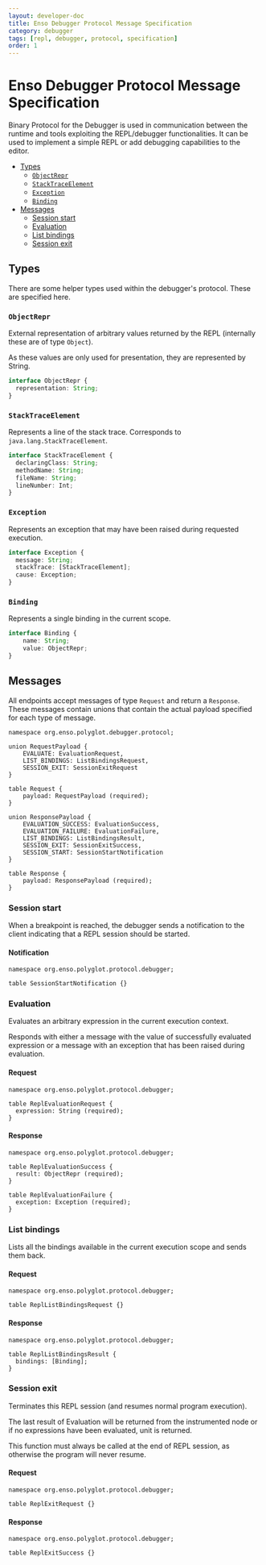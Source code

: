 ```yaml
---
layout: developer-doc
title: Enso Debugger Protocol Message Specification
category: debugger
tags: [repl, debugger, protocol, specification]
order: 1
---
```


# Enso Debugger Protocol Message Specification
Binary Protocol for the Debugger is used in communication between the runtime
and tools exploiting the REPL/debugger functionalities. It can be used to
implement a simple REPL or add debugging capabilities to the editor.

<!-- MarkdownTOC levels="2,3" autolink="true" -->

- [Types](#types)
  - [`ObjectRepr`](#objectrepr)
  - [`StackTraceElement`](#stacktraceelement)
  - [`Exception`](#exception)
  - [`Binding`](#binding)
- [Messages](#messages)
  - [Session start](#session-start)
  - [Evaluation](#evaluation)
  - [List bindings](#list-bindings)
  - [Session exit](#session-exit)

<!-- /MarkdownTOC -->

## Types

There are some helper types used within the debugger's protocol. These are
specified here.

### `ObjectRepr`
External representation of arbitrary values returned by the REPL (internally
these are of type `Object`).

As these values are only used for presentation, they are represented by String.

```typescript
interface ObjectRepr {
  representation: String;
}
```

### `StackTraceElement`
Represents a line of the stack trace. Corresponds to
`java.lang.StackTraceElement`.

```typescript
interface StackTraceElement {
  declaringClass: String;
  methodName: String;
  fileName: String;
  lineNumber: Int;
}
```

### `Exception`
Represents an exception that may have been raised during requested execution.

```typescript
interface Exception {
  message: String;
  stackTrace: [StackTraceElement];
  cause: Exception;
}
```

### `Binding`
Represents a single binding in the current scope.

```typescript
interface Binding {
    name: String;
    value: ObjectRepr;
}
```

## Messages

All endpoints accept messages of type `Request` and return a `Response`. 
These messages contain unions that contain the actual payload specified for each
type of message.

```idl
namespace org.enso.polyglot.debugger.protocol;

union RequestPayload {
    EVALUATE: EvaluationRequest,
    LIST_BINDINGS: ListBindingsRequest,
    SESSION_EXIT: SessionExitRequest
}

table Request {
    payload: RequestPayload (required);
}

union ResponsePayload {
    EVALUATION_SUCCESS: EvaluationSuccess,
    EVALUATION_FAILURE: EvaluationFailure,
    LIST_BINDINGS: ListBindingsResult,
    SESSION_EXIT: SessionExitSuccess,
    SESSION_START: SessionStartNotification
}

table Response {
    payload: ResponsePayload (required);
}
```

### Session start

When a breakpoint is reached, the debugger sends a notification to the client
indicating that a REPL session should be started.

#### Notification
```idl
namespace org.enso.polyglot.protocol.debugger;

table SessionStartNotification {}
```

### Evaluation
Evaluates an arbitrary expression in the current execution context.

Responds with either a message with the value of successfully evaluated 
expression or a message with an exception that has been raised during
evaluation.

#### Request
```idl
namespace org.enso.polyglot.protocol.debugger;

table ReplEvaluationRequest {
  expression: String (required);
}
```

#### Response
```idl
namespace org.enso.polyglot.protocol.debugger;

table ReplEvaluationSuccess {
  result: ObjectRepr (required);
}

table ReplEvaluationFailure {
  exception: Exception (required);
}
```

### List bindings
Lists all the bindings available in the current execution scope and sends them 
back.

#### Request
```idl
namespace org.enso.polyglot.protocol.debugger;

table ReplListBindingsRequest {}
```

#### Response
```idl
namespace org.enso.polyglot.protocol.debugger;

table ReplListBindingsResult {
  bindings: [Binding];
}
```

### Session exit
Terminates this REPL session (and resumes normal program execution).

The last result of Evaluation will be returned from the instrumented node or if
no expressions have been evaluated, unit is returned.

This function must always be called at the end of REPL session, as otherwise the
program will never resume.

#### Request
```idl
namespace org.enso.polyglot.protocol.debugger;

table ReplExitRequest {}
```

#### Response
```idl
namespace org.enso.polyglot.protocol.debugger;

table ReplExitSuccess {}
```